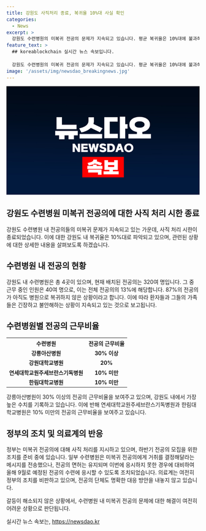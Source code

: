 ```yaml
---
title: 강원도 사직처리 종료, 복귀율 10%대 사실 확인
categories:
  - News
excerpt: >
  강원도 수련병원의 미복귀 전공의 문제가 지속되고 있습니다. 평균 복귀율은 10%대에 불과하며, 환자들은 이에 지쳐가고 있습니다. 정부는 미복귀 전공의에 대한 사직 처리를 지침으로 내리고, 전공의에 대한 조치를 취하고 있지만, 의료계와의 갈등은 여전히 해결되지 않고 있는 상황입니다. 전공의의 면허는 유지되며, 응시할 수 있도록 하는 등 일부 대책이 마련되었지만, 해결책은 아직 뚜렷하지 않습니다.
feature_text: >
  ## koreablockchain 실시간 뉴스 속보입니다.

  강원도 수련병원의 미복귀 전공의 문제가 지속되고 있습니다. 평균 복귀율은 10%대에 불과하며, 환자들은 이에 지쳐가고 있습니다. 정부는 미복귀 전공의에 대한 사직 처리를 지침으로 내리고, 전공의에 대한 조치를 취하고 있지만, 의료계와의 갈등은 여전히 해결되지 않고 있는 상황입니다. 전공의의 면허는 유지되며, 응시할 수 있도록 하는 등 일부 대책이 마련되었지만, 해결책은 아직 뚜렷하지 않습니다.
image: '/assets/img/newsdao_breakingnews.jpg'
---
```


<p><img src="/assets/img/newsdao_breakingnews.jpg" alt="koreablockchain 속보" /></p>

<h2>강원도 수련병원 미복귀 전공의에 대한 사직 처리 시한 종료</h2>

<p data-ke-size="size16">강원도 수련병원 내 전공의들의 미복귀 문제가 지속되고 있는 가운데, 사직 처리 시한이 종료되었습니다. 이에 대한 강원도 내 복귀율은 10%대로 파악되고 있으며, 관련된 상황에 대한 상세한 내용을 살펴보도록 하겠습니다.</p>

<h2 data-ke-size="size26">수련병원 내 전공의 현황</h2>

<p data-ke-size="size16">강원도 내 수련병원은 총 4곳이 있으며, 현재 배치된 전공의는 320여 명입니다. 그 중 근무 중인 인원은 40여 명으로, 이는 전체 전공의의 13%에 해당합니다. 87%의 전공의가 아직도 병원으로 복귀하지 않은 상황이라고 합니다. 이에 따라 환자들과 그들의 가족들은 긴장하고 불안해하는 상황이 지속되고 있는 것으로 보고됩니다.</p>

<h2 data-ke-size="size26">수련병원별 전공의 근무비율</h2>

<table>
  <tr>
    <th><b>수련병원</b></th>
    <th><b>전공의 근무비율</b></th>
  </tr>
  <tr>
    <td style="text-align: center; height: 17px;"><b>강릉아산병원</b></td>
    <td style="text-align: center; height: 17px;"><b>30% 이상</b></td>
  </tr>
  <tr>
    <td style="text-align: center; height: 17px;"><b>강원대학교병원</b></td>
    <td style="text-align: center; height: 17px;"><b>20%</b></td>
  </tr>
  <tr>
    <td style="text-align: center; height: 17px;"><b>연세대학교원주세브란스기독병원</b></td>
    <td style="text-align: center; height: 17px;"><b>10% 미만</b></td>
  </tr>
  <tr>
    <td style="text-align: center; height: 17px;"><b>한림대학교병원</b></td>
    <td style="text-align: center; height: 17px;"><b>10% 미만</b></td>
  </tr>
</table>

<p data-ke-size="size16">강릉아산병원이 30% 이상의 전공의 근무비율을 보여주고 있으며, 강원도 내에서 가장 높은 수치를 기록하고 있습니다. 이에 반해 연세대학교원주세브란스기독병원과 한림대학교병원은 10% 미만의 전공의 근무비율을 보여주고 있습니다.</p>

<h2 data-ke-size="size26">정부의 조치 및 의료계의 반응</h2>

<p data-ke-size="size16">정부는 미복귀 전공의에 대해 사직 처리를 지시하고 있으며, 하반기 전공의 모집을 위한 조치를 준비 중에 있습니다. 일부 수련병원은 미복귀 전공의에게 거취를 결정해달라는 메시지를 전송했으나, 전공의 면허는 유지되며 이번에 응시하지 못한 경우에 대비하여 올해 9월로 예정된 전공의 수련에 응시할 수 있도록 조치되었습니다. 의료계는 여전히 정부의 조치를 비판하고 있으며, 전공의 단체도 명확한 대응 방안을 내놓지 않고 있습니다.</p>

<p data-ke-size="size16">갈등이 해소되지 않은 상황에서, 수련병원 내 미복귀 전공의 문제에 대한 해결이 여전히 어려운 상황으로 판단됩니다.</p>
실시간 뉴스 속보는, <a href="https://newsdao.kr" rel="dofollow">https://newsdao.kr</a>


